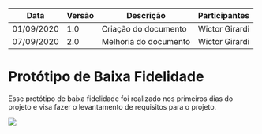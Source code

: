 | Data | Versão | Descrição | Participantes|
| -------- | -------- | -------- | --------  |
| 01/09/2020     | 1.0     | Criação do documento    |Wictor Girardi|
| 07/09/2020     | 2.0     | Melhoria do documento  |Wictor Girardi|


# Protótipo de Baixa Fidelidade

Esse protótipo de baixa fidelidade foi realizado nos primeiros dias do projeto e visa fazer o levantamento de requisitos para o projeto.

<img src='./Protótipo de baixa fidelidade.png'>
